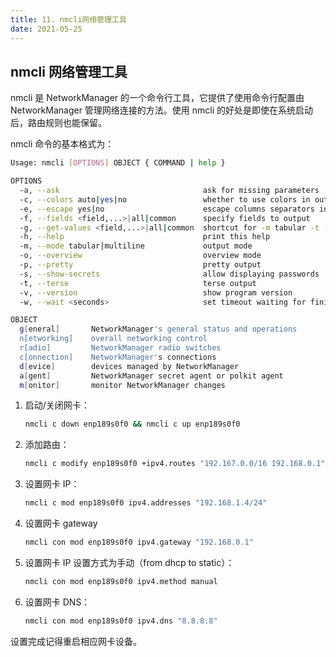 ```yaml
---
title: 11. nmcli网络管理工具
date: 2021-05-25
---
```


## nmcli 网络管理工具

nmcli 是 NetworkManager 的一个命令行工具，它提供了使用命令行配置由 NetworkManager 管理网络连接的方法。使用 nmcli 的好处是即使在系统启动后，路由规则也能保留。

nmcli 命令的基本格式为：

```bash
Usage: nmcli [OPTIONS] OBJECT { COMMAND | help }

OPTIONS
  -a, --ask                                ask for missing parameters
  -c, --colors auto|yes|no                 whether to use colors in output
  -e, --escape yes|no                      escape columns separators in values
  -f, --fields <field,...>|all|common      specify fields to output
  -g, --get-values <field,...>|all|common  shortcut for -m tabular -t -f
  -h, --help                               print this help
  -m, --mode tabular|multiline             output mode
  -o, --overview                           overview mode
  -p, --pretty                             pretty output
  -s, --show-secrets                       allow displaying passwords
  -t, --terse                              terse output
  -v, --version                            show program version
  -w, --wait <seconds>                     set timeout waiting for finishing operations

OBJECT
  g[eneral]       NetworkManager's general status and operations
  n[etworking]    overall networking control
  r[adio]         NetworkManager radio switches
  c[onnection]    NetworkManager's connections
  d[evice]        devices managed by NetworkManager
  a[gent]         NetworkManager secret agent or polkit agent
  m[onitor]       monitor NetworkManager changes
```

1. 启动/关闭网卡：

   ```bash
   nmcli c down enp189s0f0 && nmcli c up enp189s0f0
   ```

2. 添加路由：

   ```bash
   nmcli c modify enp189s0f0 +ipv4.routes "192.167.0.0/16 192.168.0.1"
   ```

3. 设置网卡 IP：

   ```bash
   nmcli c mod enp189s0f0 ipv4.addresses "192.168.1.4/24"
   ```

4. 设置网卡 gateway

   ```bash
   nmcli con mod enp189s0f0 ipv4.gateway "192.168.0.1"
   ```

5. 设置网卡 IP 设置方式为手动（from dhcp to static）：

   ```bash
   nmcli con mod enp189s0f0 ipv4.method manual
   ```

6. 设置网卡 DNS：

   ```bash
   nmcli con mod enp189s0f0 ipv4.dns "8.8.8.8"
   ```

设置完成记得重启相应网卡设备。

